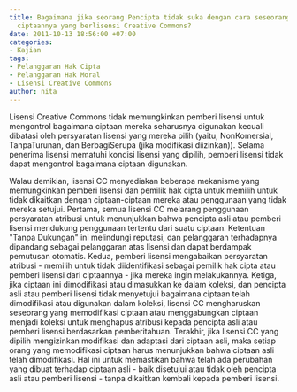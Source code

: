 ```yaml
---
title: Bagaimana jika seorang Pencipta tidak suka dengan cara seseorang dalam menggunakan
  ciptaannya yang berlisensi Creative Commons?
date: 2011-10-13 18:56:00 +07:00
categories:
- Kajian
tags:
- Pelanggaran Hak Cipta
- Pelanggaran Hak Moral
- Lisensi Creative Commons
author: nita
---
```


Lisensi Creative Commons tidak memungkinkan pemberi lisensi untuk mengontrol bagaimana ciptaan mereka seharusnya digunakan kecuali dibatasi oleh persyaratan lisensi yang mereka pilih (yaitu, NonKomersial, TanpaTurunan, dan BerbagiSerupa (jika modifikasi diizinkan)). Selama penerima lisensi mematuhi kondisi lisensi yang dipilih, pemberi lisensi tidak dapat mengontrol bagaimana ciptaan digunakan.

Walau demikian, lisensi CC menyediakan beberapa mekanisme yang memungkinkan pemberi lisensi dan pemilik hak cipta untuk memilih untuk tidak dikaitkan dengan ciptaan-ciptaan mereka atau penggunaan yang tidak mereka setujui. Pertama, semua lisensi CC melarang penggunaan persyaratan atribusi untuk menunjukkan bahwa pencipta asli atau pemberi lisensi mendukung penggunaan tertentu dari suatu ciptaan. Ketentuan "Tanpa Dukungan" ini melindungi reputasi, dan pelanggaran terhadapnya dipandang sebagai pelanggaran atas lisensi dan dapat berdampak pemutusan otomatis. Kedua, pemberi lisensi mengabaikan persyaratan atribusi - memilih untuk tidak diidentifikasi sebagai pemilik hak cipta atau pemberi lisensi dari ciptaannya - jika mereka ingin melakukannya. Ketiga, jika ciptaan ini dimodifikasi atau dimasukkan ke dalam koleksi, dan pencipta asli atau pemberi lisensi tidak menyetujui bagaimana ciptaan telah dimodifikasi atau digunakan dalam koleksi, lisensi CC mengharuskan seseorang yang memodifikasi ciptaan atau menggabungkan ciptaan menjadi koleksi untuk menghapus atribusi kepada pencipta asli atau pemberi lisensi berdasarkan pemberitahuan. Terakhir, jika lisensi CC yang dipilih mengizinkan modifikasi dan adaptasi dari ciptaan asli, maka setiap orang yang memodifikasi ciptaan harus menunjukkan bahwa ciptaan asli telah dimodifikasi. Hal ini untuk memastikan bahwa telah ada perubahan yang dibuat terhadap ciptaan asli - baik disetujui atau tidak oleh pencipta asli atau pemberi lisensi - tanpa dikaitkan kembali kepada pemberi lisensi.